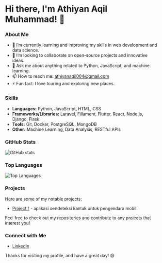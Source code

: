 # Hi there, I'm Athiyan Aqil Muhammad! 👋

### About Me

- 🌱 I’m currently learning and improving my skills in web development and data science.
- 👯 I’m looking to collaborate on open-source projects and innovative ideas.
- 💬 Ask me about anything related to Python, JavaScript, and machine learning.
- 📫 How to reach me: [athiyanaqil004@gmail.com](athiyanaqil004@gmail.com)
- ⚡ Fun fact: I love touring and exploring new places.

### Skills

- **Languages:** Python, JavaScript, HTML, CSS
- **Frameworks/Libraries:** Laravel, Fillament, Flutter, React, Node.js, Django, Flask
- **Tools:** Git, Docker, PostgreSQL, MongoDB
- **Other:** Machine Learning, Data Analysis, RESTful APIs

### GitHub Stats

![GitHub stats](https://github-readme-stats.vercel.app/api?username=tambakboii&show_icons=true&theme=radical)

### Top Languages

![Top Languages](https://github-readme-stats.vercel.app/api/top-langs/?username=tambakboii&layout=compact&theme=radical)

### Projects

Here are some of my notable projects:

- [Project 1](https://github.com/SafeDriveApp/SafeDrive.git) - aplikasi oendeteksi kantuk untuk pengendara mobil.

Feel free to check out my repositories and contribute to any projects that interest you!

### Connect with Me

- [LinkedIn](https://www.linkedin.com/in/athiyan-aqil-muhammad-658192331/)

Thanks for visiting my profile, and have a great day! 😄
